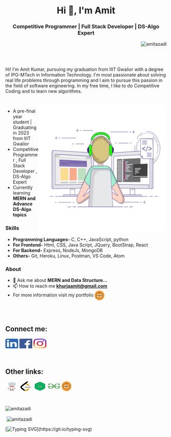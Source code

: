 <h1 align="center">Hi 👋, I'm Amit</h1>
<h3 align="center" margin-bottom="50px">
    Competitive Programmer | Full Stack Developer | DS-Algo Expert
</h3>

<p align="right"> <img src="https://komarev.com/ghpvc/?username=amitazadi&label=Profile%20views&color=0e75b6&style=flat" alt="amitazadi" /> </p>

<br />
<br />

<p font-size="20px" margin-bottom="520px">
    Hi! I'm Amit Kumar, pursuing my graduation from IIIT Gwalior with a degree of IPG-MTech in Information Technology. I'm most passionate about solving real life problems through programming and I aim to pursue this passion in the field of software engineering. In my free time, I like to do Competitive Coding and to learn new algorithms.
</p>

<br />

 <img margin-right="50px" align="right" height="400px" width= "400px" alt="GIF" src="/logo/computer working.gif" />

-   A pre-final year student | Graduating in 2023 from IIIT Gwalior
-   Competitive Programmer , Full Stack Developer , DS-Algo Expert
-   Currently learning **MERN and Advance DS-Algo topics**

<h3>Skills</h3>

-   **Programming Languages-** C, C++, JavaScript, python
-   **For Frontend-** Html, CSS, Java Script, JQuery, BootStrap, React
-   **For Backend-** Express, NodeJs, MongoDB
-   **Others-** Git, Heroku, Linux, Postman, VS Code, Atom

<h3>About</h3>

-   💬 Ask me about **MERN and Data Structure...**
-   📫 How to reach me **khurjaamit@gmail.com**
-   For more information visit my portfolio <a href="https://amitazadi.herokuapp.com/" target="blank"
          ><img
              align="center"
              src="/logo/portfolio.png"
              alt="amitazad"
              height="30"
              width="30"
      /></a>

 <br />
 <br />

<h2 align="left" margin-top="100px" >Connect me:</h2>
<!--  <img align="right" height="400px" width= "400px" alt="GIF" src="https://github.com/PrudhviGNV/PrudhviGNV/blob/master/computer%20working.gif?raw=true" /> -->

<p align="left" >
    <a href="https://linkedin.com/in/amit-kumar-azadi" target="blank"
        ><img
            align="center"
            src="/logo/linkedin.png"
            alt="amit-kumar-azadi"
            height="30"
            width="40"
            margin-right="100px"
    /></a>
    <a href="https://fb.com/amitazadi" target="blank"
        ><img
            align="center"
            src="/logo/fb.png"
            alt="amitazadi"
            height="30"
            width="40"
            margin-right="100px"
    /></a>
    <a href="https://instagram.com/amitazadi" target="blank"
        ><img
            align="center"
            src="/logo/insta.png"
            alt="amitazadi"
            height="30"
            width="40"
    /></a>
</p>

<br />

<h2 align="left">Other links:</h2>
<p align="left">
    <a href="https://www.codechef.com/users/superazad" target="blank"
        ><img
            align="center"
            src="/logo/codechef.png"
            alt="superazad"
            height="30"
            width="40"
    /></a>
    <a href="https://www.leetcode.com/amitazadi" target="blank"
        ><img
            align="center"
            src="/logo/leetcode.png"
            alt="amitazadi"
            height="30"
            width="40"
    /></a>
    <a href="https://www.hackerearth.com/@amitazadi" target="blank"
        ><img
            align="center"
            src="/logo/hackerrank.png"
            alt="@amitazadi"
            height="30"
            width="40"
    /></a>
    <a href="https://auth.geeksforgeeks.org/user/amitazad" target="blank"
        ><img
            align="center"
            src="/logo/gfg.png"
            alt="amitazad"
            height="30"
            width="40"
    /></a>
    <a href="https://amitazadi.herokuapp.com/" target="blank"
        ><img
            align="center"
            src="/logo/portfolio.png"
            alt="amitazad"
            height="30"
            width="30"
    /></a>
</p>

<!-- <h3 align="left">Programming Languages</h3>
<p>
    <a href="https://www.cprogramming.com/" target="_blank">
        <img
            src="https://raw.githubusercontent.com/devicons/devicon/master/icons/c/c-original.svg"
            alt="c"
            width="40"
            height="40"
        />
    </a>
    <a href="https://www.w3schools.com/cpp/" target="_blank">
        <img
            src="https://raw.githubusercontent.com/devicons/devicon/master/icons/cplusplus/cplusplus-original.svg"
            alt="cplusplus"
            width="40"
            height="40"
        />
    </a>
    <a
        href="https://developer.mozilla.org/en-US/docs/Web/JavaScript"
        target="_blank"
    >
        <img
            src="https://raw.githubusercontent.com/devicons/devicon/master/icons/javascript/javascript-original.svg"
            alt="javascript"
            width="40"
            height="40"
        />
    </a>
    <a href="https://www.python.org" target="_blank">
        <img
            src="https://raw.githubusercontent.com/devicons/devicon/master/icons/python/python-original.svg"
            alt="python"
            width="40"
            height="40"
        />
    </a>
</p>

<h3 align="left">Frontend Development</h3>
<a href="https://getbootstrap.com" target="_blank">
    <img
        src="https://raw.githubusercontent.com/devicons/devicon/master/icons/bootstrap/bootstrap-plain-wordmark.svg"
        alt="bootstrap"
        width="40"
        height="40"
    />
</a>
<a href="https://www.w3schools.com/css/" target="_blank">
    <img
        src="https://raw.githubusercontent.com/devicons/devicon/master/icons/css3/css3-original-wordmark.svg"
        alt="css3"
        width="40"
        height="40"
    />
</a>
<a href="https://www.w3.org/html/" target="_blank">
    <img
        src="https://raw.githubusercontent.com/devicons/devicon/master/icons/html5/html5-original-wordmark.svg"
        alt="html5"
        width="40"
        height="40"
    />
</a>
<a href="https://reactjs.org/" target="_blank">
    <img
        src="https://raw.githubusercontent.com/devicons/devicon/master/icons/react/react-original-wordmark.svg"
        alt="react"
        width="40"
        height="40"
    />
</a>

<h3 align="left">Backend Development and Database</h3>
<a href="https://nodejs.org" target="_blank">
    <img
        src="https://raw.githubusercontent.com/devicons/devicon/master/icons/nodejs/nodejs-original-wordmark.svg"
        alt="nodejs"
        width="40"
        height="40"
    />
</a>
<a href="https://expressjs.com" target="_blank">
    <img
        src="https://uxwing.com/wp-content/themes/uxwing/download/10-brands-and-social-media/node-js-black.svg"
        alt="express"
        width="40"
        height="40"
    />
</a>
<a href="https://www.mongodb.com/" target="_blank">
    <img
        src="https://raw.githubusercontent.com/devicons/devicon/master/icons/mongodb/mongodb-original-wordmark.svg"
        alt="mongodb"
        width="40"
        height="40"
    />
</a>

<h3 align="left">Others</h3>
<a href="https://git-scm.com/" target="_blank">
    <img
        src="https://www.vectorlogo.zone/logos/git-scm/git-scm-icon.svg"
        alt="git"
        width="40"
        height="40"
    />
</a>
<a href="https://www.linux.org/" target="_blank">
    <img
        src="https://raw.githubusercontent.com/devicons/devicon/master/icons/linux/linux-original.svg"
        alt="linux"
        width="40"
        height="40"
    />
</a>

<a href="https://heroku.com" target="_blank">
    <img
        src="https://www.vectorlogo.zone/logos/heroku/heroku-icon.svg"
        alt="heroku"
        width="40"
        height="40"
    />
</a>

<a href="https://postman.com" target="_blank">
    <img
        src="https://www.vectorlogo.zone/logos/getpostman/getpostman-icon.svg"
        alt="postman"
        width="40"
        height="40"
    />
</a> -->

<br />

<p><img align="center" src="https://github-readme-stats.vercel.app/api/top-langs?username=amitazadi&show_icons=true&locale=en&layout=compact" alt="amitazadi" /></p>

<p>
    &nbsp;<img
        align="center"
        src="https://github-readme-stats.vercel.app/api?username=amitazadi&show_icons=true&locale=en"
        alt="amitazadi"
    />
</p>

<!-- <p><img align="left" src="https://github-readme-streak-stats.herokuapp.com/?user=amitazadi&" alt="amitazadi" /></p> -->

[![Typing
SVG](https://readme-typing-svg.herokuapp.com?color=FF69B4&center=true&vCenter=true&lines=Keep+learning,+Keep+Coding!)](https://git.io/typing-svg)

